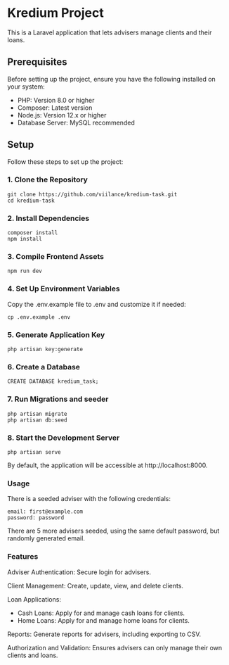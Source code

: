 # Kredium Project
This is a Laravel application that lets advisers manage clients and their loans.

## Prerequisites
Before setting up the project, ensure you have the following installed on your system:

- PHP: Version 8.0 or higher
- Composer: Latest version
- Node.js: Version 12.x or higher
- Database Server: MySQL recommended

## Setup
Follow these steps to set up the project:

### 1. Clone the Repository
```
git clone https://github.com/viilance/kredium-task.git
cd kredium-task
```

### 2. Install Dependencies
```
composer install
npm install
```

### 3. Compile Frontend Assets
```
npm run dev
```

### 4. Set Up Environment Variables
Copy the .env.example file to .env and customize it if needed:
```
cp .env.example .env
```

### 5. Generate Application Key
```
php artisan key:generate
```

### 6. Create a Database
```
CREATE DATABASE kredium_task;
```

### 7. Run Migrations and seeder
```
php artisan migrate
php artisan db:seed
```

### 8. Start the Development Server
```
php artisan serve
```
By default, the application will be accessible at http://localhost:8000.

### Usage
There is a seeded adviser with the following credentials:
```
email: first@example.com
password: password
```
There are 5 more advisers seeded, using the same default password, but randomly generated email.

### Features
Adviser Authentication: Secure login for advisers.

Client Management: Create, update, view, and delete clients.

Loan Applications:

 - Cash Loans: Apply for and manage cash loans for clients.
 - Home Loans: Apply for and manage home loans for clients.

Reports: Generate reports for advisers, including exporting to CSV.

Authorization and Validation: Ensures advisers can only manage their own clients and loans.
